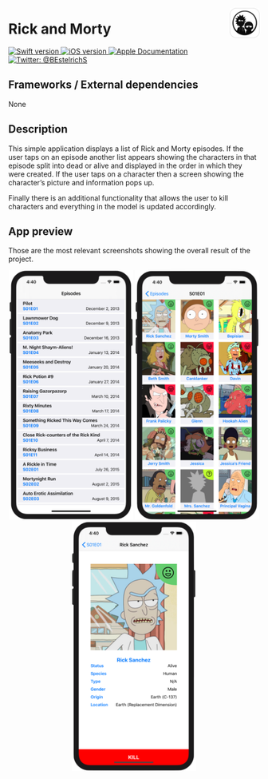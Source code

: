 <!-- Header -->
<p align="left">
	<img src="./GitHubAssets/AppIcon.png" alt="App icon" width="60" maxHeight="60" align="right"/>
	<h1>Rick and Morty</h1>
</p>

<p align="left">
  <a href="https://www.swift.org">
		<img src=https://img.shields.io/badge/Swift-5.0-green.svg?longCache=true&style=flat-square] alt="Swift version">
  </a>
  <a href="https://developer.apple.com/ios/">
		<img src="https://img.shields.io/badge/iOS-12.4+-blue.svg?longCache=true&style=flat-square]" alt="iOS version" />
  </a>
  <a href="https://rickandmortyapi.com">
		<img src="https://img.shields.io/badge/Documentation-Rick and Morty API-red.svg?longCache=true&style=flat-square]" alt="Apple Documentation" />
  </a>
  <a href="https://twitter.com/BEstelrichS">
	<img src="https://img.shields.io/badge/Contact-@BEstelrichS-lightgrey.svg?style=flat" alt="Twitter: @BEstelrichS" />
  </a>
</p>


<!-- Body -->
## Frameworks / External dependencies
None

## Description
This simple application displays a list of Rick and Morty episodes. If the user taps on an episode another list appears showing the characters in that episode split into dead or alive and displayed in the order in which they were created. If the user taps on a character then a screen showing the character’s picture and information pops up.

Finally there is an additional functionality that allows the user to kill characters and everything in the model is updated accordingly.


## App preview
Those are the most relevant screenshots showing the overall result of the project.
<p align="center">
  <a >
		<img src="./GitHubAssets/Screenshot1.png" alt="App icon" height="500"/>
  </a>
  <a >
		<img src="./GitHubAssets/Screenshot2.png" alt="App icon" height="500"/>
  </a>
  <a >
		<img src="./GitHubAssets/Screenshot3.png" alt="App icon" height="500"/>
  </a>
</p>

<!-- Footer -->